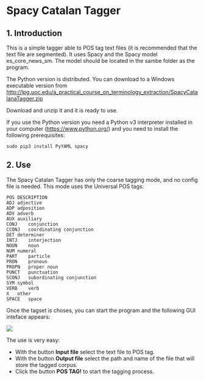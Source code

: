 # Spacy Catalan Tagger

## 1. Introduction

This is a simple tagger able to POS tag text files (it is recommended that the text file are segmented). It uses Spacy and the Spacy model es_core_news_sm. The model should be located in the sambe folder as the program.

The Python version is distributed. You can download to a Windows executable version from http://lpg.uoc.edu/a_practical_course_on_terminology_extraction/SpacyCatalanaTagger.zip 

Download and unzip it and it is ready to use.

If you use the Python version you need a Python v3 interpreter installed in your computer (https://www.python.org/) and you need to install the following prerequisites:

```sudo pip3 install PyYAML spacy```

## 2. Use

The Spacy Catalan Tagger has only the coarse tagging mode, and no config file is needed. This mode uses the Universal POS tags:

```
POS	DESCRIPTION
ADJ	adjective
ADP	adposition
ADV	adverb
AUX	auxiliary
CONJ	conjunction
CCONJ	coordinating conjunction
DET	determiner
INTJ	interjection
NOUN	noun
NUM	numeral
PART	particle
PRON	pronoun
PROPN	proper noun
PUNCT	punctuation
SCONJ	subordinating conjunction
SYM	symbol
VERB	verb
X	other
SPACE	space

```

Once the tagset is choses, you can start the program and the following GUI inteface appears:

![](https://github.com/aoliverg/a_practical_course_on_terminology_extraction/blob/main/SpacyCatalanTagger/SpacyCatalanTagger.PNG)

The use is very easy:

* With the button **Input file** select the text file to POS tag.
* With the button **Output file** select the path and name of the file that will store the tagged corpus.
* Click the button **POS TAG!** to start the tagging process.
